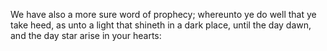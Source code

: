 We have also a more sure word of prophecy; whereunto ye do well that ye take heed, as unto a light that shineth in a dark place, until the day dawn, and the day star arise in your hearts:
